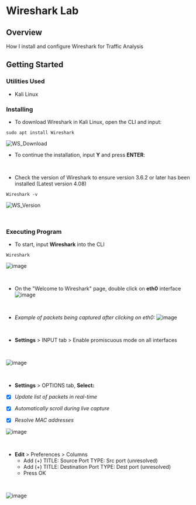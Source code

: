 # Wireshark Lab

## Overview
How I install and configure Wireshark for Traffic Analysis

## Getting Started

### Utilities Used

* Kali Linux
  
### Installing
* To download Wireshark in Kali Linux, open the CLI and input:
```
sudo apt install Wireshark
```


![WS_Download](https://github.com/T-A-Smith/Wireshark-Lab/assets/143060189/8899afc5-d29c-4982-b3f7-d8a6fb5fe7f2) 


* To continue the installation, input **Y** and press **ENTER**: 

<br>

* Check the version of Wireshark to ensure version 3.6.2 or later has been installed (Latest version 4.08) 
```
Wireshark -v
```

![WS_Version](https://github.com/T-A-Smith/Wireshark-Practice/assets/143060189/b2c8361d-21ab-41bd-81fa-271718e7ea77)

<br>

 ### Executing Program

* To start, input **Wireshark** into the CLI
```
Wireshark
```

![image](https://github.com/T-A-Smith/Wireshark-Practice/assets/143060189/7d41fd49-86d6-4701-90c8-ec1a31ca13e6) 

<br>


* On the "Welcome to Wireshark" page, double click on **eth0** interface
![image](https://github.com/T-A-Smith/Wireshark-Practice/assets/143060189/a8fe51dd-ee57-4762-a7d5-28d10e927fc5) 

<br>

* *Example of packets being captured after clicking on eth0:*
![image](https://github.com/T-A-Smith/Wireshark-Practice/assets/143060189/ab9d0fd6-a61b-4951-b4ef-609b666b18cb)

<br>


* **Settings** > INPUT tab > Enable promiscuous mode on all interfaces
<br>

![image](https://github.com/T-A-Smith/Wireshark-Practice/assets/143060189/f342b5e2-4557-4b84-b328-45d5a6636d15)

<br>

* **Settings** > OPTIONS tab, **Select:** <br>
- [x] *Update list of packets in real-time*
- [x] *Automatically scroll during live capture*
- [x] *Resolve MAC addresses*


![image](https://github.com/T-A-Smith/Wireshark-Practice/assets/143060189/2733d99e-4690-4abc-9589-6e3ce7a58c33)

<br>

* **Edit** > Preferences > Columns <br>
    - Add (+) TITLE: Source Port  TYPE: Src port (unresolved) <br>
    - Add (+) TITLE: Destination Port TYPE: Dest port (unresolved) <br>
    - Press OK

 <br>
 
![image](https://github.com/T-A-Smith/Wireshark-Practice/assets/143060189/e8e6e597-553b-429c-8aff-47033d1a4936)




